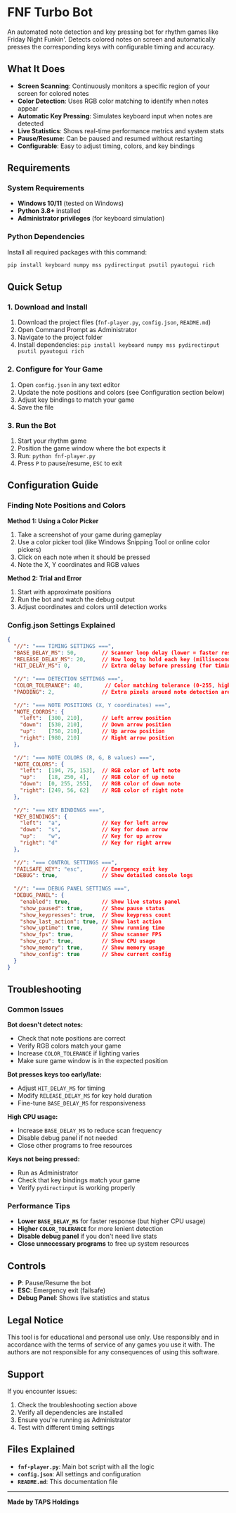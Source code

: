 # FNF Turbo Bot

An automated note detection and key pressing bot for rhythm games like Friday Night Funkin'. Detects colored notes on screen and automatically presses the corresponding keys with configurable timing and accuracy.

## What It Does

- **Screen Scanning**: Continuously monitors a specific region of your screen for colored notes
- **Color Detection**: Uses RGB color matching to identify when notes appear
- **Automatic Key Pressing**: Simulates keyboard input when notes are detected
- **Live Statistics**: Shows real-time performance metrics and system stats
- **Pause/Resume**: Can be paused and resumed without restarting
- **Configurable**: Easy to adjust timing, colors, and key bindings

## Requirements

### System Requirements
- **Windows 10/11** (tested on Windows)
- **Python 3.8+** installed
- **Administrator privileges** (for keyboard simulation)

### Python Dependencies
Install all required packages with this command:

```bash
pip install keyboard numpy mss pydirectinput psutil pyautogui rich
```

## Quick Setup

### 1. Download and Install
1. Download the project files (`fnf-player.py`, `config.json`, `README.md`)
2. Open Command Prompt as Administrator
3. Navigate to the project folder
4. Install dependencies: `pip install keyboard numpy mss pydirectinput psutil pyautogui rich`

### 2. Configure for Your Game
1. Open `config.json` in any text editor
2. Update the note positions and colors (see Configuration section below)
3. Adjust key bindings to match your game
4. Save the file

### 3. Run the Bot
1. Start your rhythm game
2. Position the game window where the bot expects it
3. Run: `python fnf-player.py`
4. Press `P` to pause/resume, `ESC` to exit

## Configuration Guide

### Finding Note Positions and Colors

**Method 1: Using a Color Picker**
1. Take a screenshot of your game during gameplay
2. Use a color picker tool (like Windows Snipping Tool or online color pickers)
3. Click on each note when it should be pressed
4. Note the X, Y coordinates and RGB values

**Method 2: Trial and Error**
1. Start with approximate positions
2. Run the bot and watch the debug output
3. Adjust coordinates and colors until detection works

### Config.json Settings Explained

```json
{
  "//": "=== TIMING SETTINGS ===",
  "BASE_DELAY_MS": 50,        // Scanner loop delay (lower = faster response)
  "RELEASE_DELAY_MS": 20,     // How long to hold each key (milliseconds)
  "HIT_DELAY_MS": 0,          // Extra delay before pressing (for timing adjustment)
  
  "//": "=== DETECTION SETTINGS ===",
  "COLOR_TOLERANCE": 40,       // Color matching tolerance (0-255, higher = more lenient)
  "PADDING": 2,               // Extra pixels around note detection areas
  
  "//": "=== NOTE POSITIONS (X, Y coordinates) ===",
  "NOTE_COORDS": {
    "left":  [300, 210],      // Left arrow position
    "down":  [530, 210],      // Down arrow position
    "up":    [750, 210],      // Up arrow position
    "right": [980, 210]       // Right arrow position
  },
  
  "//": "=== NOTE COLORS (R, G, B values) ===",
  "NOTE_COLORS": {
    "left":  [194, 75, 153],  // RGB color of left note
    "up":    [18, 250, 4],    // RGB color of up note
    "down":  [0, 255, 255],   // RGB color of down note
    "right": [249, 56, 62]    // RGB color of right note
  },
  
  "//": "=== KEY BINDINGS ===",
  "KEY_BINDINGS": {
    "left":  "a",             // Key for left arrow
    "down":  "s",             // Key for down arrow
    "up":    "w",             // Key for up arrow
    "right": "d"              // Key for right arrow
  },
  
  "//": "=== CONTROL SETTINGS ===",
  "FAILSAFE_KEY": "esc",      // Emergency exit key
  "DEBUG": true,              // Show detailed console logs
  
  "//": "=== DEBUG PANEL SETTINGS ===",
  "DEBUG_PANEL": {
    "enabled": true,          // Show live status panel
    "show_paused": true,      // Show pause status
    "show_keypresses": true,  // Show keypress count
    "show_last_action": true, // Show last action
    "show_uptime": true,      // Show running time
    "show_fps": true,         // Show scanner FPS
    "show_cpu": true,         // Show CPU usage
    "show_memory": true,      // Show memory usage
    "show_config": true       // Show current config
  }
}
```

## Troubleshooting

### Common Issues

**Bot doesn't detect notes:**
- Check that note positions are correct
- Verify RGB colors match your game
- Increase `COLOR_TOLERANCE` if lighting varies
- Make sure game window is in the expected position

**Bot presses keys too early/late:**
- Adjust `HIT_DELAY_MS` for timing
- Modify `RELEASE_DELAY_MS` for key hold duration
- Fine-tune `BASE_DELAY_MS` for responsiveness

**High CPU usage:**
- Increase `BASE_DELAY_MS` to reduce scan frequency
- Disable debug panel if not needed
- Close other programs to free resources

**Keys not being pressed:**
- Run as Administrator
- Check that key bindings match your game
- Verify `pydirectinput` is working properly

### Performance Tips

- **Lower `BASE_DELAY_MS`** for faster response (but higher CPU usage)
- **Higher `COLOR_TOLERANCE`** for more lenient detection
- **Disable debug panel** if you don't need live stats
- **Close unnecessary programs** to free up system resources

## Controls

- **P**: Pause/Resume the bot
- **ESC**: Emergency exit (failsafe)
- **Debug Panel**: Shows live statistics and status

## Legal Notice

This tool is for educational and personal use only. Use responsibly and in accordance with the terms of service of any games you use it with. The authors are not responsible for any consequences of using this software.

## Support

If you encounter issues:
1. Check the troubleshooting section above
2. Verify all dependencies are installed
3. Ensure you're running as Administrator
4. Test with different timing settings

## Files Explained

- **`fnf-player.py`**: Main bot script with all the logic
- **`config.json`**: All settings and configuration
- **`README.md`**: This documentation file

---

**Made by TAPS Holdings**

